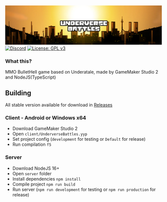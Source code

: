 ![Logo](header.png)
[![Discord](https://img.shields.io/discord/790467429792481280.svg?logo=discord&logoColor=white&logoWidth=20&labelColor=7289DA&label=Discord&color=17cf48)](https://discord.gg/2Nuas5NKj8)
[![License: GPL v3](https://img.shields.io/badge/License-GPLv3-blue.svg)](https://www.gnu.org/licenses/gpl-3.0)

### What this?
MMO BulletHell game based on Underatale, made by GameMaker Studio 2 and NodeJS(TypeScript)

## Building
All stable version available for download in [Releases](https://github.com/UnderverseBattles/underverse-battles/releases)

### Client - Android or Windows x64
- Download GameMaker Studio 2
- Open `client/UnderverseBattles.yyp`
- Set project config (`development` for testing or `Default` for release)
- Run compilation `f5`

### Server
- Download NodeJS 16+
- Open `server` folder
- Install dependencies `npm install`
- Compile project `npm run build`
- Run server (`npm run development` for testing or `npm run production` for release)
